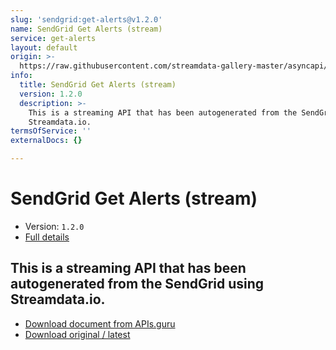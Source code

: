 ```yaml
---
slug: 'sendgrid:get-alerts@v1.2.0'
name: SendGrid Get Alerts (stream)
service: get-alerts
layout: default
origin: >-
  https://raw.githubusercontent.com/streamdata-gallery-master/asyncapi/master/_listings/sendgrid/sendgrid-get-alerts-stream-async.md
info:
  title: SendGrid Get Alerts (stream)
  version: 1.2.0
  description: >-
    This is a streaming API that has been autogenerated from the SendGrid using
    Streamdata.io.
termsOfService: ''
externalDocs: {}

---
```

# SendGrid Get Alerts (stream)

* Version: `1.2.0`
* [Full details](../html/sendgrid:get-alerts@v1.2.0.html)




## This is a streaming API that has been autogenerated from the SendGrid using Streamdata.io.



* [Download document from APIs.guru](https://raw.githubusercontent.com/APIs-guru/asyncapi-directory/master/docs/APIs/sendgrid%3Aget-alerts%40v1.2.0.yaml)
* [Download original / latest](https://raw.githubusercontent.com/streamdata-gallery-master/asyncapi/master/_listings/sendgrid/sendgrid-get-alerts-stream-async.md)

<script type="application/ld+json">
{
  "@context": "http://schema.org/",
  "@type": "WebAPI",
  "description": "This is a streaming API that has been autogenerated from the SendGrid using Streamdata.io.",
  "documentation": "",

  "name": "SendGrid Get Alerts (stream)"
}
</script>
